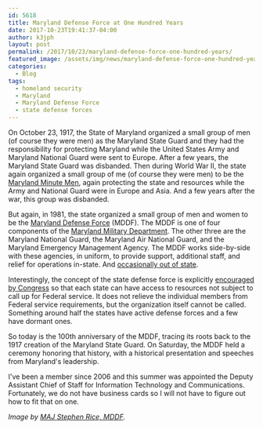```yaml
---
id: 5618
title: Maryland Defense Force at One Hundred Years
date: 2017-10-23T19:41:37-04:00
author: k3jph
layout: post
permalink: /2017/10/23/maryland-defense-force-one-hundred-years/
featured_image: /assets/img/news/maryland-defense-force-one-hundred-years.jpg
categories:
  - Blog
tags:
  - homeland security
  - Maryland
  - Maryland Defense Force
  - state defense forces
---
```

On October 23, 1917, the State of Maryland organized a small group
of men (of course they were men) as the Maryland State Guard and
they had the responsibility for protecting Maryland while the United
States Army and Maryland National Guard were sent to Europe.  After
a few years, the Maryland State Guard was disbanded.  Then during
World War II, the state again organized a small group of me (of
course they were men) to be the [Maryland Minute
Men](/2015/12/15/volokh-conspiracy-maryland-state-guard/), again
protecting the state and resources while the Army and National Guard
were in Europe and Asia.  And a few years after the war, this group
was disbanded.

But again, in 1981, the state organized a small group of men and
women to be the [Maryland Defense Force](http://mddf.maryland.gov/)
(MDDF).  The MDDF is one of four components of the [Maryland Military
Department](http://military.maryland.gov/Pages/default.aspx).  The
other three are the Maryland National Guard, the Maryland Air
National Guard, and the Maryland Emergency Management Agency.  The
MDDF works side-by-side with these agencies, in uniform, to provide
support, additional staff, and relief for operations in-state.  And
[occasionally out of
state](http://www.washingtonexaminer.com/brooke-gunning-the-maryland-defense-force-ready-when-called/article/56198).

Interestingly, the concept of the state defense force is explicitly
[encouraged by Congress](https://www.law.cornell.edu/uscode/text/32/109)
so that each state can have access to resources not subject to call
up for Federal service.  It does not relieve the individual members
from Federal service requirements, but the organization itself
cannot be called.  Something around half the states have active
defense forces and a few have dormant ones.

So today is the 100th anniversary of the MDDF, tracing its roots
back to the 1917 creation of the Maryland State Guard.  On Saturday,
the MDDF held a ceremony honoring that history, with a historical
presentation and speeches from Maryland's leadership.

I've been a member since 2006 and this summer was appointed the
Deputy Assistant Chief of Staff for Information Technology and
Communications.  Fortunately, we do not have business cards so I
will not have to figure out how to fit that on one.

_Image by [MAJ Stephen Rice,
MDDF](https://www.flickr.com/photos/58685478@N08/18785570056/in/dateposted/)._
